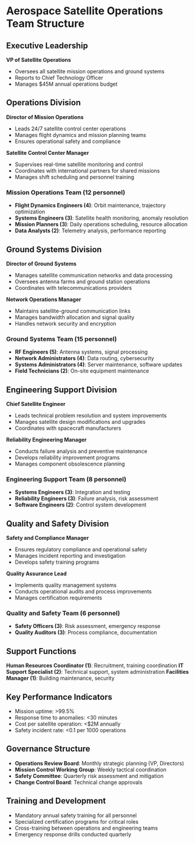 # Aerospace Satellite Operations Team Structure

## Executive Leadership
**VP of Satellite Operations**
- Oversees all satellite mission operations and ground systems
- Reports to Chief Technology Officer
- Manages $45M annual operations budget

## Operations Division
**Director of Mission Operations**
- Leads 24/7 satellite control center operations
- Manages flight dynamics and mission planning teams
- Ensures operational safety and compliance

**Satellite Control Center Manager**
- Supervises real-time satellite monitoring and control
- Coordinates with international partners for shared missions
- Manages shift scheduling and personnel training

### Mission Operations Team (12 personnel)
- **Flight Dynamics Engineers (4)**: Orbit maintenance, trajectory optimization
- **Systems Engineers (3)**: Satellite health monitoring, anomaly resolution
- **Mission Planners (3)**: Daily operations scheduling, resource allocation
- **Data Analysts (2)**: Telemetry analysis, performance reporting

## Ground Systems Division
**Director of Ground Systems**
- Manages satellite communication networks and data processing
- Oversees antenna farms and ground station operations
- Coordinates with telecommunications providers

**Network Operations Manager**
- Maintains satellite-ground communication links
- Manages bandwidth allocation and signal quality
- Handles network security and encryption

### Ground Systems Team (15 personnel)
- **RF Engineers (5)**: Antenna systems, signal processing
- **Network Administrators (4)**: Data routing, cybersecurity
- **Systems Administrators (4)**: Server maintenance, software updates
- **Field Technicians (2)**: On-site equipment maintenance

## Engineering Support Division
**Chief Satellite Engineer**
- Leads technical problem resolution and system improvements
- Manages satellite design modifications and upgrades
- Coordinates with spacecraft manufacturers

**Reliability Engineering Manager**
- Conducts failure analysis and preventive maintenance
- Develops reliability improvement programs
- Manages component obsolescence planning

### Engineering Support Team (8 personnel)
- **Systems Engineers (3)**: Integration and testing
- **Reliability Engineers (3)**: Failure analysis, risk assessment
- **Software Engineers (2)**: Control system development

## Quality and Safety Division
**Safety and Compliance Manager**
- Ensures regulatory compliance and operational safety
- Manages incident reporting and investigation
- Develops safety training programs

**Quality Assurance Lead**
- Implements quality management systems
- Conducts operational audits and process improvements
- Manages certification requirements

### Quality and Safety Team (6 personnel)
- **Safety Officers (3)**: Risk assessment, emergency response
- **Quality Auditors (3)**: Process compliance, documentation

## Support Functions
**Human Resources Coordinator (1)**: Recruitment, training coordination
**IT Support Specialist (2)**: Technical support, system administration
**Facilities Manager (1)**: Building maintenance, security

## Key Performance Indicators
- Mission uptime: >99.5%
- Response time to anomalies: <30 minutes
- Cost per satellite operation: <$2M annually
- Safety incident rate: <0.1 per 1000 operations

## Governance Structure
- **Operations Review Board**: Monthly strategic planning (VP, Directors)
- **Mission Control Working Group**: Weekly tactical coordination
- **Safety Committee**: Quarterly risk assessment and mitigation
- **Change Control Board**: Technical change approvals

## Training and Development
- Mandatory annual safety training for all personnel
- Specialized certification programs for critical roles
- Cross-training between operations and engineering teams
- Emergency response drills conducted quarterly
